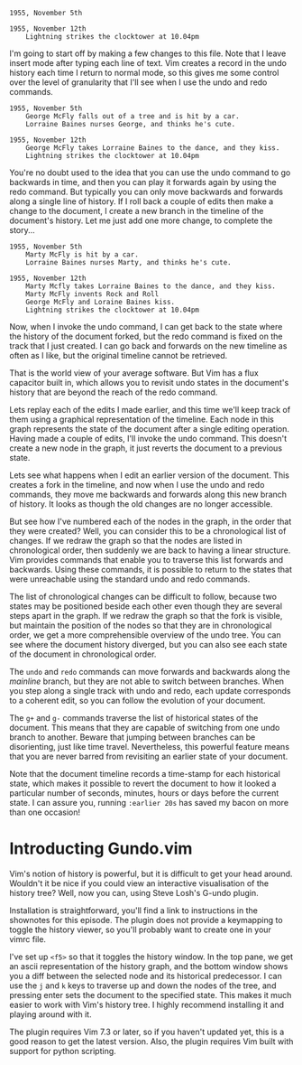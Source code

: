     1955, November 5th

    1955, November 12th
        Lightning strikes the clocktower at 10.04pm

I'm going to start off by making a few changes to this file. Note that I leave insert mode after typing each line of text. Vim creates a record in the undo history each time I return to normal mode, so this gives me some control over the level of granularity that I'll see when I use the undo and redo commands.

    1955, November 5th
        George McFly falls out of a tree and is hit by a car.
        Lorraine Baines nurses George, and thinks he's cute.

    1955, November 12th
        George McFly takes Lorraine Baines to the dance, and they kiss.
        Lightning strikes the clocktower at 10.04pm

You're no doubt used to the idea that you can use the undo command to go backwards in time, and then you can play it forwards again by using the redo command. But typically you can only move backwards and forwards along a single line of history. If I roll back a couple of edits then make a change to the document, I create a new branch in the timeline of the document's history. Let me just add one more change, to complete the story...

    1955, November 5th
        Marty McFly is hit by a car.
        Lorraine Baines nurses Marty, and thinks he's cute.

    1955, November 12th
        Marty Mcfly takes Lorraine Baines to the dance, and they kiss.
        Marty McFly invents Rock and Roll
        George McFly and Loraine Baines kiss.
        Lightning strikes the clocktower at 10.04pm

Now, when I invoke the undo command, I can get back to the state where the history of the document forked, but the redo command is fixed on the track that I just created. I can go back and forwards on the new timeline as often as I like, but the original timeline cannot be retrieved.

That is the world view of your average software. But Vim has a flux capacitor built in, which allows you to revisit undo states in the document's history that are beyond the reach of the redo command.

Lets replay each of the edits I made earlier, and this time we'll keep track of them using a graphical representation of the timeline. Each node in this graph represents the state of the document after a single editing operation. Having made a couple of edits, I'll invoke the undo command. This doesn't create a new node in the graph, it just reverts the document to a previous state.

Lets see what happens when I edit an earlier version of the document. This creates a fork in the timeline, and now when I use the undo and redo commands, they move me backwards and forwards along this new branch of history. It looks as though the old changes are no longer accessible.

But see how I've numbered each of the nodes in the graph, in the order that they were created? Well, you can consider this to be a chronological list of changes. If we redraw the graph so that the nodes are listed in chronological order, then suddenly we are back to having a linear structure. Vim provides commands that enable you to traverse this list forwards and backwards. Using these commands, it is possible to return to the states that were unreachable using the standard undo and redo commands.

The list of chronological changes can be difficult to follow, because two states may be positioned beside each other even though they are several steps apart in the graph. If we redraw the graph so that the fork is visible, but maintain the position of the nodes so that they are in chronological order, we get a more comprehensible overview of the undo tree. You can see where the document history diverged, but you can also see each state of the document in chronological order.

The `undo` and `redo` commands can move forwards and backwards along the *mainline* branch, but they are not able to switch between branches. When you step along a single track with undo and redo, each update corresponds to a coherent edit, so you can follow the evolution of your document.

The `g+` and `g-` commands traverse the list of historical states of the document. This means that they are capable of switching from one undo branch to another. Beware that jumping between branches can be disorienting, just like time travel. Nevertheless, this powerful feature means that you are never barred from revisiting an earlier state of your document.

Note that the document timeline records a time-stamp for each historical state, which makes it possible to revert the document to how it looked a particular number of seconds, minutes, hours or days before the current state. I can assure you, running `:earlier 20s` has saved my bacon on more than one occasion!

Introducting Gundo.vim
======================

Vim's notion of history is powerful, but it is difficult to get your head around. Wouldn't it be nice if you could view an interactive visualisation of the history tree? Well, now you can, using Steve Losh's G-undo plugin.

Installation is straightforward, you'll find a link to instructions in the shownotes for this episode. The plugin does not provide a keymapping to toggle the history viewer, so you'll probably want to create one in your vimrc file.

I've set up `<f5>` so that it toggles the history window. In the top pane, we get an ascii representation of the history graph, and the bottom window shows you a diff between the selected node and its historical predecessor. I can use the `j` and `k` keys to traverse up and down the nodes of the tree, and pressing enter sets the document to the specified state. This makes it much easier to work with Vim's history tree. I highly recommend installing it and playing around with it.

The plugin requires Vim 7.3 or later, so if you haven't updated yet, this is a good reason to get the latest version. Also, the plugin requires Vim built with support for python scripting. 
